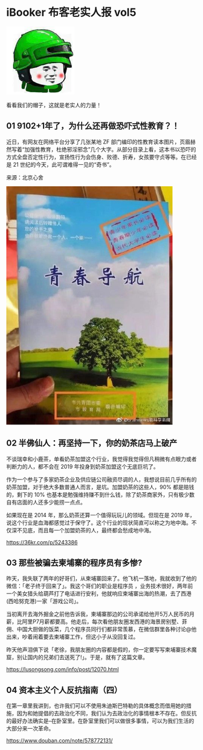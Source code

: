 # iBooker 布客老实人报 vol5

![](img/logo.webp)

看看我们的帽子，这就是老实人的力量！

## 01 9102+1年了，为什么还再做恐吓式性教育？！

近日，有网友在网络平台分享了几张某地 ZF 部门编印的性教育读本图片，页眉赫然写着“加强性教育，杜绝邪淫邪念”几个大字。从部分目录上看，这本书以恐吓的方式全盘否定性行为，宣扬性行为会伤身、败德、折寿，女孩要守贞等等。在已经是 21 世纪的今天，此可谓难得一见的“奇书”。

来源：北京心舍

![](img/5-1.jpg)

## 02 半佛仙人：再坚持一下，你的奶茶店马上破产

不谈瑞幸和小鹿茶，单看奶茶加盟这个行业，我觉得我觉得但凡稍微有点眼力或者判断力的人，都不会在 2019 年投身到奶茶加盟这个无底巨坑了。

作为一个参与了多家奶茶企业及供应链公司融资尽调的人，我想说目前几乎所有的奶茶加盟，对于绝大多数普通人而言，是坑。加盟奶茶的这些人，90% 都是赔钱的，剩下的 10% 也基本是勉强维持赚不到什么钱，除了奶茶商家外，只有极少数自有店面的人还多少能捞一点点。

如果现在是 2014 年，那么奶茶还算一个值得玩玩儿的领域。但现在是 2019 年，说这个行业是血海都感觉过于保守了。这个行业的现状简直可以称之为地中海。不仅深不见底，而且每一个加盟奶茶的人，最终都会愁成地中海。

<https://36kr.com/p/5243386>

## 03 那些被骗去柬埔寨的程序员有多惨?

昨天，我失联了两年的好哥们，从柬埔寨回来了。他飞机一落地，我就收到了他的微信：「老子终于回来了」。我这个哥们的职业是程序员 ，业务技术很好，两年前一个美女猎头给葫芦打了电话进行安利，他就响应柬埔寨出海的热潮，去了西港 (西哈努克港)一家「游戏公司」。

当初离开去海外掘金之前他告诉我，柬埔寨那边的公司承诺给他开5万人民币的月薪，比阿里P7月薪都要高。他走后，每次看他朋友圈发西港的海景房别墅、菲佣、中国大厨做的饭菜，几个程序员同行们都非常羡慕，在微信群里各种讨论@他出来，吵着闹着要去柬埔寨工作，但这小子从没回复过。

昨天他声泪俱下说「老徐，我朋友圈的内容都是假的，你一定要写写柬埔寨技术魔窟，别让国内的兄弟们去送死了!」。于是，就有了这篇文章。

<https://lusongsong.com/info/post/12070.html>

## 04 资本主义个人反抗指南（四）

在第一章里我讲到，也许我们可以不使用朱迪斯巴特勒的具体概念而借用她的措施，因为和她提倡的去政治化不同，我们认为去政治化的事情根本不存在。但反抗的最好办法确实是–在卧室里。在卧室里我们可以做很多事情，可以为我们生活的大部分来一次革命。

<https://www.douban.com/note/578772131/>